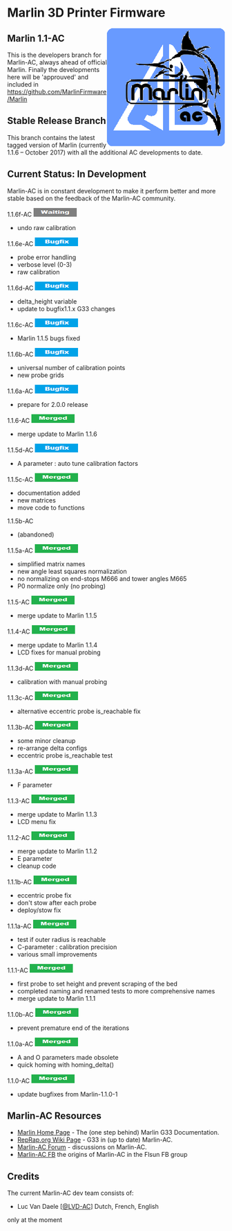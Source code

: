 ﻿# Marlin 3D Printer Firmware
<img align="right" src="pic/marlin-250.png" />

## Marlin 1.1-AC

This is the developers branch for Marlin-AC, always ahead of official Marlin. Finally the developments here will be 'approuved' and included in https://github.com/MarlinFirmware/Marlin


## Stable Release Branch

This branch contains the latest tagged version of Marlin (currently 1.1.6 – October 2017) with all the additional AC developments to date.


## Current Status: In Development

Marlin-AC is in constant development to make it perform better and more stable based on the feedback of the Marlin-AC community.

1.1.6f-AC   <img src="pic/waiting.png">
- undo raw calibration

1.1.6e-AC   <img src="pic/bugfix.png">
- probe error handling
- verbose level (0-3)
- raw calibration

1.1.6d-AC   <img src="pic/bugfix.png">
- delta_height variable
- update to bugfix1.1.x G33 changes

1.1.6c-AC   <img src="pic/bugfix.png">
- Marlin 1.1.5 bugs fixed

1.1.6b-AC   <img src="pic/bugfix.png">
- universal number of calibration points
- new probe grids

1.1.6a-AC   <img src="pic/bugfix.png">
- prepare for 2.0.0 release

1.1.6-AC   <img src="pic/merged.png">
- merge update to Marlin 1.1.6

1.1.5d-AC   <img src="pic/bugfix.png">
- A parameter : auto tune calibration factors

1.1.5c-AC   <img src="pic/merged.png">
- documentation added
- new matrices
- move code to functions

1.1.5b-AC
- (abandoned)

1.1.5a-AC   <img src="pic/merged.png">
- simplified matrix names
- new angle least squares normalization
- no normalizing on end-stops M666 and tower angles M665
- P0 normalize only (no probing)

1.1.5-AC   <img src="pic/merged.png">
- merge update to Marlin 1.1.5

1.1.4-AC   <img src="pic/merged.png">
- merge update to Marlin 1.1.4
- LCD fixes for manual probing

1.1.3d-AC  <img src="pic/merged.png">
- calibration with manual probing

1.1.3c-AC  <img src="pic/merged.png">
- alternative eccentric probe is_reachable fix

1.1.3b-AC  <img src="pic/merged.png">
- some minor cleanup
- re-arrange delta configs
- eccentric probe is_reachable test

1.1.3a-AC  <img src="pic/merged.png">
- F parameter

1.1.3-AC  <img src="pic/merged.png">
- merge update to Marlin 1.1.3
- LCD menu fix

1.1.2-AC  <img src="pic/merged.png">
- merge update to Marlin 1.1.2
- E parameter
- cleanup code

1.1.1b-AC  <img src="pic/merged.png">
- eccentric probe fix
- don't stow after each probe
- deploy/stow fix

1.1.1a-AC  <img src="pic/merged.png">
- test if outer radius is reachable
- C-parameter : calibration precision
- various small improvements

1.1.1-AC    <img src="pic/merged.png">
- first probe to set height and prevent scraping of the bed
- completed naming and renamed tests to more comprehensive names
- merge update to Marlin 1.1.1

1.1.0b-AC   <img src="pic/merged.png">
- prevent premature end of the iterations

1.1.0a-AC   <img src="pic/merged.png">
- A and O parameters made obsolete
- quick homing with homing_delta()

1.1.0-AC    <img src="pic/merged.png">
- update bugfixes from Marlin-1.1.0-1


## Marlin-AC Resources

- [Marlin Home Page](http://marlinfw.org/docs/gcode/G033.html) - The (one step behind) Marlin G33 Documentation.
- [RepRap.org Wiki Page](http://reprap.org/wiki/G-code#G33:_Delta_Auto_Calibration_.28Marlin_1.1.x.29) - G33 in (up to date) Marlin-AC.
- [Marlin-AC Forum](http://forums.reprap.org/read.php?178,762487) - discussions on Marlin-AC.
- [Marlin-AC FB](https://www.facebook.com/groups/FLSUN3DP/) the origins of Marlin-AC in the Flsun FB group


## Credits

The current Marlin-AC dev team consists of:
 - Luc Van Daele [[@LVD-AC](https://github.com/LVD-AC)] Dutch, French, English

only at the moment
